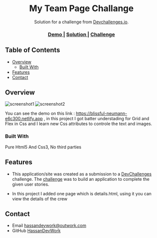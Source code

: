 <!-- Please update value in the {}  -->

<h1 align="center">My Team Page Challange</h1>

<div align="center">
   Solution for a challenge from  <a href="http://devchallenges.io" target="_blank">Devchallenges.io</a>.
</div>

<div align="center">
  <h3>
    <a href="https://blissful-neumann-e6c300.netlify.app">
      Demo
    </a>
    <span> | </span>
    <a href="https://github.com/HassanDevWork/My-team-page-Challange/tree/main">
      Solution
    </a>
    <span> | </span>
    <a href="https://devchallenges.io/challenges/hhmesazsqgKXrTkYkt0U">
      Challenge
    </a>
  </h3>
</div>

<!-- TABLE OF CONTENTS -->

## Table of Contents

- [Overview](#overview)
  - [Built With](#built-with)
- [Features](#features)
- [Contact](#contact)

<!-- OVERVIEW -->

## Overview

![screenshot1](https://i.ibb.co/7Yk27SD/s.png)
![screenshot2](https://i.ibb.co/TL24pKN/ss.png)

You can see the demo on this link : https://blissful-neumann-e6c300.netlify.app , in this project I got batter understading for Grid and Flex in Css and I learn new Css attributes to controle the text and images.

### Built With

<!-- This section should list any major frameworks that you built your project using. Here are a few examples.-->

Pure Html5 And Css3, No third parties

## Features

<!-- List the features of your application or follow the template. Don't share the figma file here :) -->

- This application/site was created as a submission to a [DevChallenges](https://devchallenges.io/challenges) challenge. The [challenge](https://devchallenges.io/challenges/hhmesazsqgKXrTkYkt0U) was to build an application to complete the given user stories.

- In this project I added one page which is details.html, using it you can view the details of the crew

## Contact

- Email hassandevwork@outwork.com
- GitHub [HassanDevWork](https://github.com/HassanDevWork)